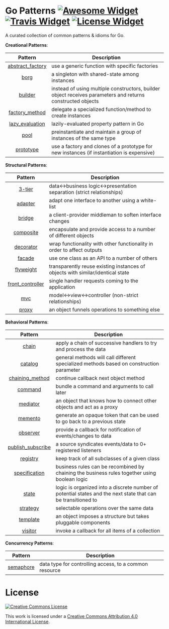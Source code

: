 # Go Patterns [![Awesome Widget]][Awesome] [![Travis Widget]][Travis] [![License Widget]][License]
[Awesome Widget]: https://img.shields.io/badge/awesome-%E2%9C%93-ff69b4.svg?style=flat-square
[Awesome]: https://github.com/sindresorhus/awesome
[Travis Widget]: https://img.shields.io/travis/tmrts/awesome-google-cloud.svg?style=flat-square
[Travis]: http://travis-ci.org/tmrts/go-patterns
[License Widget]: https://img.shields.io/badge/license-Creative%20Commons%204.0-E91E63.svg?style=flat-square
[License]: http://creativecommons.org/licenses/by/4.0/
A curated collection of common patterns & idioms for Go.

__Creational Patterns__:

| Pattern | Description |
|:-------:| ----------- |
| [abstract_factory](abstract_factory.go) | use a generic function with specific factories |
| [borg](borg.go) | a singleton with shared-state among instances |
| [builder](builder.go) | instead of using multiple constructors, builder object receives parameters and returns constructed objects |
| [factory_method](factory_method.go) | delegate a specialized function/method to create instances |
| [lazy_evaluation](lazy_evaluation.go) | lazily-evaluated property pattern in Go |
| [pool](pool.go) | preinstantiate and maintain a group of instances of the same type |
| [prototype](prototype.go) | use a factory and clones of a prototype for new instances (if instantiation is expensive) |

__Structural Patterns__:

| Pattern | Description |
|:-------:| ----------- |
| [3-tier](3-tier.go) | data<->business logic<->presentation separation (strict relationships) |
| [adapter](adapter.go) | adapt one interface to another using a white-list |
| [bridge](bridge.go) | a client-provider middleman to soften interface changes |
| [composite](composite.go) | encapsulate and provide access to a number of different objects |
| [decorator](decorator.go) | wrap functionality with other functionality in order to affect outputs |
| [facade](facade.go) | use one class as an API to a number of others |
| [flyweight](flyweight.go) | transparently reuse existing instances of objects with similar/identical state |
| [front_controller](front_controller.go) | single handler requests coming to the application |
| [mvc](mvc.go) | model<->view<->controller (non-strict relationships) |
| [proxy](proxy.go) | an object funnels operations to something else |

__Behavioral Patterns__:

| Pattern | Description |
|:-------:| ----------- |
| [chain](chain.go) | apply a chain of successive handlers to try and process the data |
| [catalog](catalog.go) | general methods will call different specialized methods based on construction parameter |
| [chaining_method](chaining_method.go) | continue callback next object method |
| [command](command.go) | bundle a command and arguments to call later |
| [mediator](mediator.go) | an object that knows how to connect other objects and act as a proxy |
| [memento](memento.go) | generate an opaque token that can be used to go back to a previous state |
| [observer](observer.go) | provide a callback for notification of events/changes to data |
| [publish_subscribe](publish_subscribe.go) | a source syndicates events/data to 0+ registered listeners |
| [registry](registry.go) | keep track of all subclasses of a given class |
| [specification](specification.go) |  business rules can be recombined by chaining the business rules together using boolean logic |
| [state](state.go) | logic is organized into a discrete number of potential states and the next state that can be transitioned to |
| [strategy](strategy.go) | selectable operations over the same data |
| [template](template.go) | an object imposes a structure but takes pluggable components |
| [visitor](visitor.go) | invoke a callback for all items of a collection |
 
__Concurrency Patterns__:

| Pattern | Description |
|:-------:| ----------- |
| [semaphore](semaphore.go) | data type for controlling access, to a common resource|

# License

[![Creative Commons License](http://i.creativecommons.org/l/by/4.0/88x31.png)](http://creativecommons.org/licenses/by/4.0/)

This work is licensed under a [Creative Commons Attribution 4.0 International License](http://creativecommons.org/licenses/by/4.0/).
